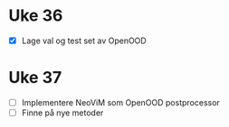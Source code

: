 # Uke 36

- [x] Lage val og test set av OpenOOD

# Uke 37

- [ ] Implementere NeoViM som OpenOOD postprocessor
- [ ] Finne på nye metoder
